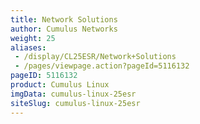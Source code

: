 ```yaml
---
title: Network Solutions
author: Cumulus Networks
weight: 25
aliases:
 - /display/CL25ESR/Network+Solutions
 - /pages/viewpage.action?pageId=5116132
pageID: 5116132
product: Cumulus Linux
imgData: cumulus-linux-25esr
siteSlug: cumulus-linux-25esr
---
```

<article id="html-search-results" class="ht-content" style="display: none;">

</article>

<footer id="ht-footer">

</footer>
